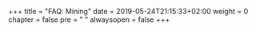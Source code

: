 +++
title = "FAQ: Mining"
date = 2019-05-24T21:15:33+02:00
weight = 0
chapter = false
pre = "<i class='fa ela-page'></i> "
alwaysopen = false
+++ 

